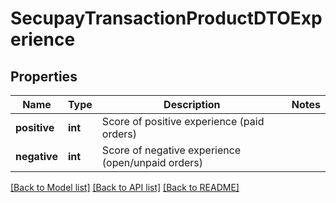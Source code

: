 # SecupayTransactionProductDTOExperience

## Properties
Name | Type | Description | Notes
------------ | ------------- | ------------- | -------------
**positive** | **int** | Score of positive experience (paid orders) | 
**negative** | **int** | Score of negative experience (open/unpaid orders) | 

[[Back to Model list]](../README.md#documentation-for-models) [[Back to API list]](../README.md#documentation-for-api-endpoints) [[Back to README]](../README.md)


